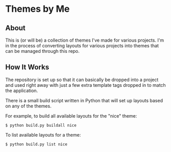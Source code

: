 # Themes by Me

## About
This is (or will be) a collection of themes I've made for various projects. 
I'm in the process of converting layouts for various projects into themes 
that can be managed through this repo.

## How It Works
The repository is set up so that it can basically be dropped into a project 
and used right away with just a few extra template tags dropped in to match 
the application.

There is a small build script written in Python that will set up layouts 
based on any of the themes.

For example, to build all available layouts for the "nice" theme:

    $ python build.py buildall nice

To list available layouts for a theme:

    $ python build.py list nice


